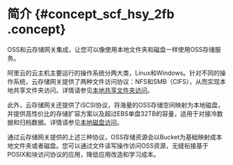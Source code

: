 # 简介 {#concept_scf_hsy_2fb .concept}

OSS和云存储网关集成，让您可以像使用本地文件夹和磁盘一样使用OSS存储服务。

阿里云的云主机主要运行的操作系统分两大类，Linux和Windows。针对不同的操作系统，云存储网关提供了两种文件访问协议：NFS和SMB（CIFS），从而实现本地共享文件夹访问。详情请参见[本地共享文件夹访问](cn.zh-CN/最佳实践/通过云存储网关使用OSS服务/使用指南/本地共享文件夹访问.md#)。

此外，云存储网关还提供了iSCSI协议，将海量的OSS存储空间映射为本地磁盘，并提供高性价比的存储扩容方案以及超过EBS单盘32TB的容量，适用于对接冷数据和归档数据。详情请参见[本地磁盘访问](cn.zh-CN/最佳实践/通过云存储网关使用OSS服务/使用指南/本地磁盘访问.md#)。

通过云存储网关提供的上述三种协议，OSS存储资源会以Bucket为基础映射成本地文件夹或者磁盘。您可以通过文件读写操作访问OSS资源，无缝衔接基于POSIX和块访问协议的应用，降低应用改造和学习成本。

